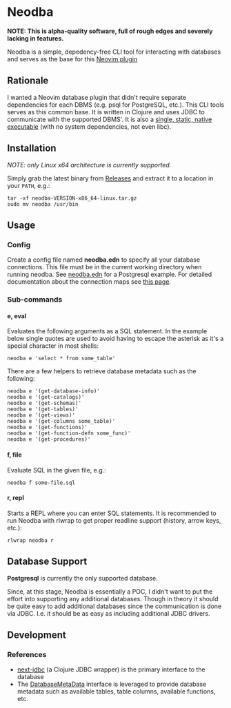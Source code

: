 # Neodba

**NOTE: This is alpha-quality software, full of rough edges and severely lacking in features.**

Neodba is a simple, depedency-free CLI tool for interacting with databases and serves as the base for this [Neovim plugin](https://github.com/thiru/neodba.nvim)

## Rationale

I wanted a Neovim database plugin that didn't require separate dependencies for each DBMS (e.g. psql for PostgreSQL, etc.). This CLI tools serves as this common base. It is written in Clojure and uses JDBC to communicate with the supported DBMS'. It is also a [single, static, native executable](https://www.graalvm.org/latest/reference-manual/native-image/guides/build-static-executables/) (with no system dependencies, not even libc).

## Installation

*NOTE: only Linux x64 architecture is currently supported.*

Simply grab the latest binary from [Releases](https://github.com/thiru/neodba/releases) and extract it to a location in your `PATH`, e.g.:

```shell
tar -xf neodba-VERSION-x86_64-linux.tar.gz
sudo mv neodba /usr/bin
```

## Usage

### Config

Create a config file named **neodba.edn** to specify all your database connections.
This file must be in the current working directory when running neodba.
See [neodba.edn](./neodba.edn) for a Postgresql example.
For detailed documentation about the connection maps see [this page](https://cljdoc.org/d/com.github.seancorfield/next.jdbc/CURRENT/api/next.jdbc#get-datasource).

### Sub-commands

#### e, eval

Evaluates the following arguments as a SQL statement.
In the example below single quotes are used to avoid having to escape the asterisk as it's a special character in most shells:

```shell
neodba e 'select * from some_table'
```

There are a few helpers to retrieve database metadata such as the following:

```shell
neodba e '(get-database-info)'
neodba e '(get-catalogs)'
neodba e '(get-schemas)'
neodba e '(get-tables)'
neodba e '(get-views)'
neodba e '(get-columns some_table)'
neodba e '(get-functions)'
neodba e '(get-function-defn some_func)'
neodba e '(get-procedures)'
```

#### f, file

Evaluate SQL in the given file, e.g.:

```shell
neodba f some-file.sql
```

#### r, repl

Starts a REPL where you can enter SQL statements.
It is recommended to run Neodba with rlwrap to get proper readline support (history, arrow keys, etc.):

```shell
rlwrap neodba r
```

## Database Support

**Postgresql** is currently the only supported database.

Since, at this stage, Neodba is essentially a POC, I didn't want to put the effort into supporting any additional databases. Though in theory it should be quite easy to add additional databases since the communication is done via JDBC. I.e. it should be as easy as including additional JDBC drivers.

## Development

### References

- [next-jdbc](https://github.com/seancorfield/next-jdbc) (a Clojure JDBC wrapper) is the primary interface to the database
- The [DatabaseMetaData](https://docs.oracle.com/en/java/javase/22/docs/api/java.sql/java/sql/DatabaseMetaData.html) interface is leveraged to provide database metadata such as available tables, table columns, available functions, etc.
